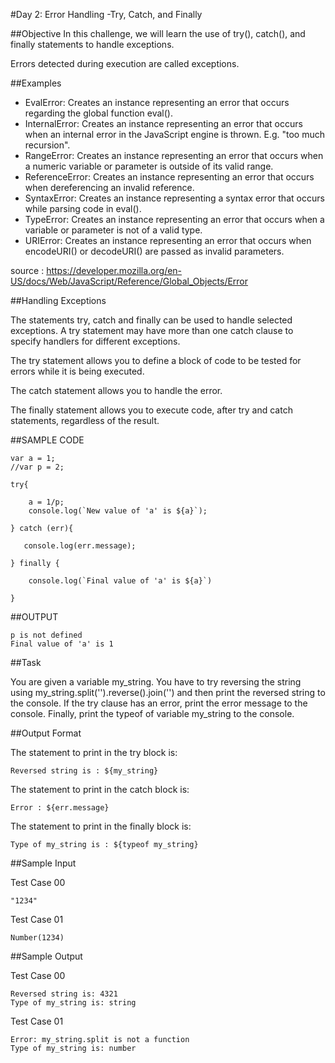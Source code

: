 #Day 2: Error Handling -Try, Catch, and Finally

##Objective 
In this challenge, we will learn the use of try(), catch(), and finally statements to handle exceptions.

Errors detected during execution are called exceptions.

##Examples

  + EvalError: Creates an instance representing an error that occurs regarding the global function eval().  
  + InternalError: Creates an instance representing an error that occurs when an internal error in the JavaScript engine is thrown. E.g. "too much recursion".  
  + RangeError: Creates an instance representing an error that occurs when a numeric variable or parameter is outside of its valid range.  
  + ReferenceError: Creates an instance representing an error that occurs when dereferencing an invalid reference.  
  + SyntaxError: Creates an instance representing a syntax error that occurs while parsing code in eval().  
  + TypeError: Creates an instance representing an error that occurs when a variable or parameter is not of a valid type.  
  + URIError: Creates an instance representing an error that occurs when encodeURI() or decodeURI() are passed as invalid parameters.  

source : https://developer.mozilla.org/en-US/docs/Web/JavaScript/Reference/Global_Objects/Error

##Handling Exceptions

The statements try, catch and finally can be used to handle selected exceptions. A try statement may have more than one catch clause to specify handlers for different exceptions.

The try statement allows you to define a block of code to be tested for errors while it is being executed.

The catch statement allows you to handle the error.

The finally statement allows you to execute code, after try and catch statements, regardless of the result.

##SAMPLE CODE

```
var a = 1;  
//var p = 2;  

try{  

    a = 1/p;  
    console.log(`New value of 'a' is ${a}`);  

} catch (err){  

   console.log(err.message);  

} finally {  

    console.log(`Final value of 'a' is ${a}`)  

}  
```

##OUTPUT

```
p is not defined
Final value of 'a' is 1
```

##Task

You are given a variable my_string. 
You have to try reversing the string using my_string.split('').reverse().join('') and then print the reversed string to the console. 
If the try clause has an error, print the error message to the console. 
Finally, print the typeof of variable my_string to the console.

##Output Format

The statement to print in the try block is:  

```
Reversed string is : ${my_string}  
```

The statement to print in the catch block is:

```
Error : ${err.message}  
```

The statement to print in the finally block is:

```
Type of my_string is : ${typeof my_string}  
```

##Sample Input

Test Case 00  

```
"1234"  
```

Test Case 01  

```
Number(1234)  
```

##Sample Output

Test Case 00

```
Reversed string is: 4321  
Type of my_string is: string  
```

Test Case 01  

```
Error: my_string.split is not a function  
Type of my_string is: number  
```

